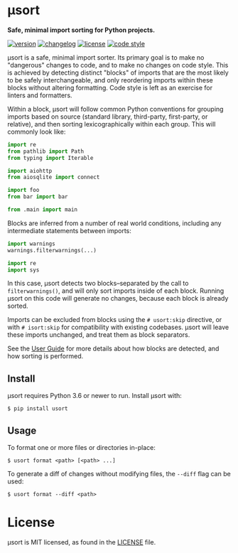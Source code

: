 # μsort

**Safe, minimal import sorting for Python projects.**

[![version](https://img.shields.io/pypi/v/usort.svg)](https://pypi.org/project/usort)
[![changelog](https://img.shields.io/badge/change-log-blue.svg)](https://github.com/facebookexperimental/usort/blob/main/CHANGELOG.md)
[![license](https://img.shields.io/pypi/l/usort.svg)](https://github.com/facebookexperimental/usort/blob/main/LICENSE)
[![code style](https://img.shields.io/badge/code%20style-black-000000.svg)](https://github.com/psf/black)

μsort is a safe, minimal import sorter. Its primary goal is to make no "dangerous"
changes to code, and to make no changes on code style. This is achieved by detecting
distinct "blocks" of imports that are the most likely to be safely interchangeable, and
only reordering imports within these blocks without altering formatting. Code style
is left as an exercise for linters and formatters.

Within a block, µsort will follow common Python conventions for grouping imports based
on source (standard library, third-party, first-party, or relative), and then sorting
lexicographically within each group. This will commonly look like:

```py
import re
from pathlib import Path
from typing import Iterable

import aiohttp
from aiosqlite import connect

import foo
from bar import bar

from .main import main
```

Blocks are inferred from a number of real world conditions, including any intermediate
statements between imports:

```py
import warnings
warnings.filterwarnings(...)

import re
import sys
```

In this case, µsort detects two blocks–separated by the call to `filterwarnings()`,
and will only sort imports inside of each block. Running µsort on this code
will generate no changes, because each block is already sorted.

Imports can be excluded from blocks using the `# usort:skip` directive, or with
`# isort:skip` for compatibility with existing codebases. µsort will leave
these imports unchanged, and treat them as block separators.

See the [User Guide][] for more details about how blocks are detected,
and how sorting is performed.


## Install

µsort requires Python 3.6 or newer to run. Install µsort with:

```shell-session
$ pip install usort
```


## Usage

To format one or more files or directories in-place:

```shell-session
$ usort format <path> [<path> ...]
```

To generate a diff of changes without modifying files, the `--diff` flag can be used:

```shell-session
$ usort format --diff <path>
```

# License

μsort is MIT licensed, as found in the [LICENSE][] file.

[LICENSE]: https://github.com/facebookexperimental/usort/tree/main/LICENSE
[User Guide]: https://usort.readthedocs.io/

